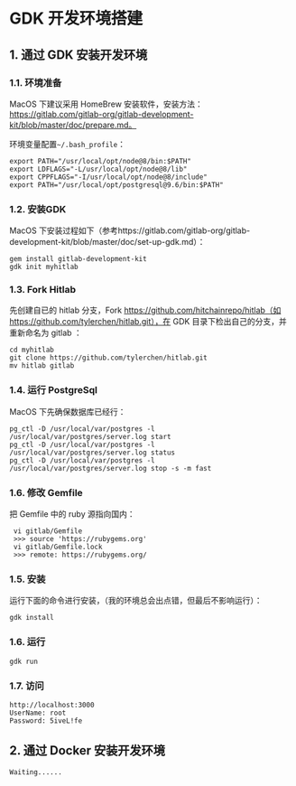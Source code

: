 GDK 开发环境搭建
==========

## 1. 通过 GDK 安装开发环境

### 1.1. 环境准备

MacOS 下建议采用 HomeBrew 安装软件，安装方法：https://gitlab.com/gitlab-org/gitlab-development-kit/blob/master/doc/prepare.md。

环境变量配置`~/.bash_profile`：

    export PATH="/usr/local/opt/node@8/bin:$PATH"
    export LDFLAGS="-L/usr/local/opt/node@8/lib"
    export CPPFLAGS="-I/usr/local/opt/node@8/include"
    export PATH="/usr/local/opt/postgresql@9.6/bin:$PATH"

### 1.2. 安装GDK

MacOS 下安装过程如下（参考https://gitlab.com/gitlab-org/gitlab-development-kit/blob/master/doc/set-up-gdk.md）：

    gem install gitlab-development-kit
    gdk init myhitlab

### 1.3. Fork Hitlab

先创建自已的 hitlab 分支，Fork https://github.com/hitchainrepo/hitlab（如https://github.com/tylerchen/hitlab.git），在 GDK 目录下检出自己的分支，并重新命名为 gitlab ：

    cd myhitlab
    git clone https://github.com/tylerchen/hitlab.git
    mv hitlab gitlab

### 1.4. 运行 PostgreSql

MacOS 下先确保数据库已经行：

    pg_ctl -D /usr/local/var/postgres -l /usr/local/var/postgres/server.log start
    pg_ctl -D /usr/local/var/postgres -l /usr/local/var/postgres/server.log status
    pg_ctl -D /usr/local/var/postgres -l /usr/local/var/postgres/server.log stop -s -m fast

### 1.6. 修改 Gemfile

把 Gemfile 中的 ruby 源指向国内：

     vi gitlab/Gemfile
     >>> source 'https://rubygems.org'
     vi gitlab/Gemfile.lock
     >>> remote: https://rubygems.org/   

### 1.5. 安装

运行下面的命令进行安装，（我的环境总会出点错，但最后不影响运行）：

    gdk install


### 1.6. 运行

    gdk run

### 1.7. 访问

    http://localhost:3000
    UserName: root
    Password: 5iveL!fe

## 2. 通过 Docker 安装开发环境

    Waiting......
